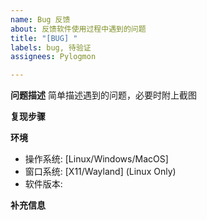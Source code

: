 ```yaml
---
name: Bug 反馈
about: 反馈软件使用过程中遇到的问题
title: "[BUG] "
labels: bug, 待验证
assignees: Pylogmon

---
```


**问题描述**
简单描述遇到的问题，必要时附上截图

**复现步骤**


**环境**
 - 操作系统: [Linux/Windows/MacOS]
 - 窗口系统: [X11/Wayland] (Linux Only)
 - 软件版本: 

**补充信息**

